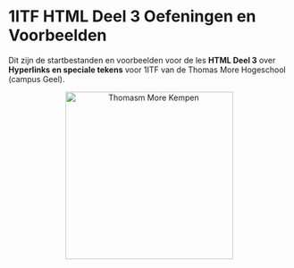 # 1ITF HTML Deel 3 Oefeningen en Voorbeelden
Dit zijn de startbestanden en voorbeelden voor de les **HTML Deel 3** over **Hyperlinks en speciale tekens** voor 1ITF van de Thomas More Hogeschool (campus Geel).

<p align="center">
    <img src="https://www.thomasmore.be/themes/wundertheme/logo.svg" alt="Thomasm More Kempen" width="300" />
</p>

